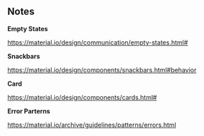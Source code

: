 ## Notes

**Empty States**

https://material.io/design/communication/empty-states.html#

**Snackbars**

https://material.io/design/components/snackbars.html#behavior

**Card**

https://material.io/design/components/cards.html#

**Error Parterns**

https://material.io/archive/guidelines/patterns/errors.html
